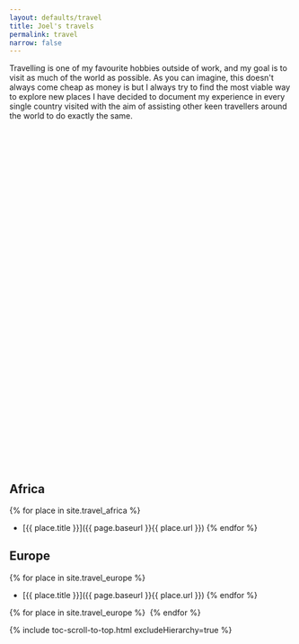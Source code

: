 ```yaml
---
layout: defaults/travel
title: Joel's travels
permalink: travel
narrow: false
---
```


<!--
<script type="text/javascript" src="/static/js/PlacesBeen.js"></script>
-->
<script type="text/javascript" src="/static/js/jquery.lazy.min.js"></script>

<script>
$(document).ready(function(){
    $('.lazy-img').lazy({
        effect: "fadeIn",
        effectTime: 300,
        threshold: 0
    });
});
</script>

Travelling is one of my favourite hobbies outside of work, and my goal is to visit as much of the world as possible. As you can imagine, this doesn't always come cheap as money is  but I always try to find the most viable way to explore new places
I have decided to document my experience in every single country visited with the aim of assisting other keen travellers around the world to do exactly the same.


<div id="vmap" style="width: 100%; height: 600px;"></div>

## Africa
{% for place in site.travel_africa %}
- [{{ place.title }}]({{ page.baseurl }}{{ place.url }})
{% endfor %}

## Europe
{% for place in site.travel_europe %}
- [{{ place.title }}]({{ page.baseurl }}{{ place.url }})
{% endfor %}

{% for place in site.travel_europe %}
    <img class="card-img-top lazy-img" data-src="{{ page.baseurl }}/static/img/countries/{{ place.featuredImage }}" />
{% endfor %}

{% include toc-scroll-to-top.html excludeHierarchy=true %}